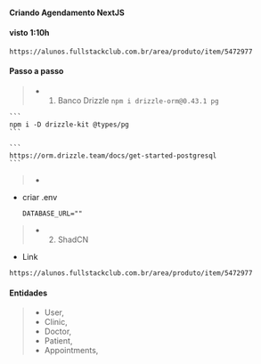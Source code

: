 #### Criando Agendamento NextJS
#### visto 1:10h
```
https://alunos.fullstackclub.com.br/area/produto/item/5472977
```
#### Passo a passo
> * 1. Banco Drizzle
    ```
    npm i drizzle-orm@0.43.1 pg
    ```

    ```
    npm i -D drizzle-kit @types/pg
    ```

    ```
    https://orm.drizzle.team/docs/get-started-postgresql
    ```
> * 

* criar .env
    ```
    DATABASE_URL=""
    ```

> * 2. ShadCN

* Link
```
https://alunos.fullstackclub.com.br/area/produto/item/5472977
```

#### Entidades
> * User,
> * Clinic,
> * Doctor,
> * Patient,
> * Appointments,